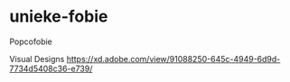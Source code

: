 # unieke-fobie
Popcofobie

Visual Designs
https://xd.adobe.com/view/91088250-645c-4949-6d9d-7734d5408c36-e739/
